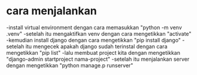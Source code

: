 # cara menjalankan
-install virtual environment dengan cara memasukkan "python -m venv .venv"
-setelah itu mengaktifkan venv dengan cara mengetikkan "activate"
-kemudian install django dengan cara mengetikkan "pip install django"
-setelah itu mengecek apakah django sudah terinstal dengan cara mengetikkan "pip list"
-lalu membuat project kita dengan mengetikkan "django-admin startproject nama-project"
-setelah itu menjalankan server dengan mengetikkan "python manage.p runserver"
